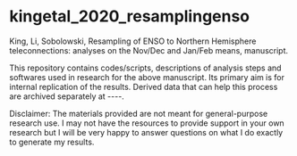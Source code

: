 # kingetal_2020_resamplingenso

King, Li, Sobolowski, Resampling of ENSO to Northern Hemisphere teleconnections: analyses on the Nov/Dec and Jan/Feb means, manuscript.

This repository contains codes/scripts, descriptions of analysis steps and softwares used in research for the above manuscript. Its primary aim is for internal replication of the results. Derived data that can help this process are archived separately at ----. 

Disclaimer: The materials provided are not meant for general-purpose research use. I may not have the resources to provide support in your own research but I will be very happy to answer questions on what I do exactly to generate my results.   
